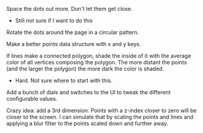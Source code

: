 Space the dots out more. Don't let them get close.
  * Still not sure if I want to do this

Rotate the dots around the page in a circular pattern.

Make a better points data structure with x and y keys.

If lines make a connected polygon, shade the inside of it with the average color
of all vertices composing the polygon. The more distant the points (and the
larger the polygon) the more dark the color is shaded.
  * Hard. Not sure where to start with this.

Add a bunch of dials and switches to the UI to tweak the different configurable
values.

Crazy idea: add a 3rd dimension. Points with a z-index closer to zero will be
closer to the screen. I can simulate that by scaling the points and lines and
applying a blur filter to the points scaled down and further away.
